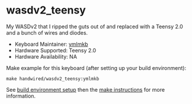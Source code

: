 # wasdv2_teensy

My WASDv2 that I ripped the guts out of and replaced with a Teensy 2.0 and a bunch of wires and diodes.

* Keyboard Maintainer: [ymlmkb](https://github.com/ymlmkb)
* Hardware Supported: Teensy 2.0
* Hardware Availability: NA

Make example for this keyboard (after setting up your build environment):

    make handwired/wasdv2_teensy:ymlmkb

See [build environment setup](https://docs.qmk.fm/#/getting_started_build_tools) then the [make instructions](https://docs.qmk.fm/#/getting_started_make_guide) for more information.
